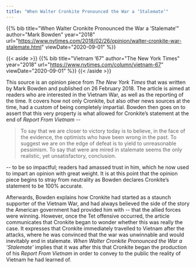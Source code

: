 ```yaml
---
title: "When Walter Cronkite Pronounced the War a ‘Stalemate’"
---
```


{{% bib title="When Walter Cronkite Pronounced the War a ‘Stalemate’" author="Mark Bowden" year="2018" url="https://www.nytimes.com/2018/02/26/opinion/walter-cronkite-war-stalemate.html" viewDate="2020-09-01" %}}

{{< aside >}}
  {{% bib title="Vietnam ’67" author="The New York Times" year="2018" url="https://www.nytimes.com/column/vietnam-67" viewDate="2020-09-01" %}}
{{< /aside >}}

This source is an opinion piece from *The New York Times* that was written by Mark Bowden and published on 26 February 2018. The article is aimed at readers who are interested in the Vietnam War, as well as the reporting of the time. It covers how not only Cronkite, but also other news sources at the time, had a custom of being completely impartial. Bowden then goes on to assert that this very property is what allowed for Cronkite’s statement at the end of *Report From Vietnam* --

> To say that we are closer to victory today is to believe, in the face of the evidence, the optimists who have been wrong in the past. To suggest we are on the edge of defeat is to yield to unreasonable pessimism. To say that were are mired in stalemate seems the only realistic, yet unsatisfactory, conclusion.

-- to be so impactful; readers had amassed trust in him, which he now used to impart an opinion with great weight. It is at this point that the opinion piece begins to stray from neutrality as Bowden declares Cronkite’s statement to be 100% accurate.

Afterwards, Bowden explains how Cronkite had started as a staunch supporter of the Vietnam War, and had always believed the side of the story the American government had provided him with -- that the allied forces were winning. However, once the Tet offensive occurred, the article communicates that Cronkite began to wonder whether this was really the case. It expresses that Cronkite immediately travelled to Vietnam after the attacks, where he was convinced that the war was unwinnable and would inevitably end in stalemate. *When Walter Cronkite Pronounced the War a ‘Stalemate’* implies that it was after this that Cronkite began the production of his *Report From Vietnam* in order to convey to the public the reality of Vietnam he had learned of.
